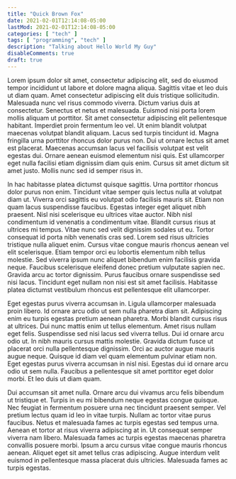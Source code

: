 ```yaml
---
title: "Quick Brown Fox"
date: 2021-02-01T12:14:08-05:00
lastMod: 2021-02-01T12:14:08-05:00
categories: [ "tech" ]
tags: [ "programming", "tech" ]
description: "Talking about Hello World My Guy"
disableComments: true
draft: true
---
```


Lorem ipsum dolor sit amet, consectetur adipiscing elit, sed do eiusmod tempor incididunt ut labore et dolore magna aliqua. Sagittis vitae et leo duis ut diam quam. Amet consectetur adipiscing elit duis tristique sollicitudin. Malesuada nunc vel risus commodo viverra. Dictum varius duis at consectetur. Senectus et netus et malesuada. Euismod nisi porta lorem mollis aliquam ut porttitor. Sit amet consectetur adipiscing elit pellentesque habitant. Imperdiet proin fermentum leo vel. Ut enim blandit volutpat maecenas volutpat blandit aliquam. Lacus sed turpis tincidunt id. Magna fringilla urna porttitor rhoncus dolor purus non. Dui ut ornare lectus sit amet est placerat. Maecenas accumsan lacus vel facilisis volutpat est velit egestas dui. Ornare aenean euismod elementum nisi quis. Est ullamcorper eget nulla facilisi etiam dignissim diam quis enim. Cursus sit amet dictum sit amet justo. Mollis nunc sed id semper risus in.

In hac habitasse platea dictumst quisque sagittis. Urna porttitor rhoncus dolor purus non enim. Tincidunt vitae semper quis lectus nulla at volutpat diam ut. Viverra orci sagittis eu volutpat odio facilisis mauris sit. Etiam non quam lacus suspendisse faucibus. Egestas integer eget aliquet nibh praesent. Nisl nisi scelerisque eu ultrices vitae auctor. Nibh nisl condimentum id venenatis a condimentum vitae. Blandit cursus risus at ultrices mi tempus. Vitae nunc sed velit dignissim sodales ut eu. Tortor consequat id porta nibh venenatis cras sed. Lorem sed risus ultricies tristique nulla aliquet enim. Cursus vitae congue mauris rhoncus aenean vel elit scelerisque. Etiam tempor orci eu lobortis elementum nibh tellus molestie. Sed viverra ipsum nunc aliquet bibendum enim facilisis gravida neque. Faucibus scelerisque eleifend donec pretium vulputate sapien nec. Gravida arcu ac tortor dignissim. Purus faucibus ornare suspendisse sed nisi lacus. Tincidunt eget nullam non nisi est sit amet facilisis. Habitasse platea dictumst vestibulum rhoncus est pellentesque elit ullamcorper.

Eget egestas purus viverra accumsan in. Ligula ullamcorper malesuada proin libero. Id ornare arcu odio ut sem nulla pharetra diam sit. Adipiscing enim eu turpis egestas pretium aenean pharetra. Morbi blandit cursus risus at ultrices. Dui nunc mattis enim ut tellus elementum. Amet risus nullam eget felis. Suspendisse sed nisi lacus sed viverra tellus. Dui id ornare arcu odio ut. In nibh mauris cursus mattis molestie. Gravida dictum fusce ut placerat orci nulla pellentesque dignissim. Orci ac auctor augue mauris augue neque. Quisque id diam vel quam elementum pulvinar etiam non. Eget egestas purus viverra accumsan in nisl nisi. Egestas dui id ornare arcu odio ut sem nulla. Faucibus a pellentesque sit amet porttitor eget dolor morbi. Et leo duis ut diam quam.

Dui accumsan sit amet nulla. Ornare arcu dui vivamus arcu felis bibendum ut tristique et. Turpis in eu mi bibendum neque egestas congue quisque. Nec feugiat in fermentum posuere urna nec tincidunt praesent semper. Vel pretium lectus quam id leo in vitae turpis. Nullam ac tortor vitae purus faucibus. Netus et malesuada fames ac turpis egestas sed tempus urna. Aenean et tortor at risus viverra adipiscing at in. Ut consequat semper viverra nam libero. Malesuada fames ac turpis egestas maecenas pharetra convallis posuere morbi. Ipsum a arcu cursus vitae congue mauris rhoncus aenean. Aliquet eget sit amet tellus cras adipiscing. Augue interdum velit euismod in pellentesque massa placerat duis ultricies. Malesuada fames ac turpis egestas.